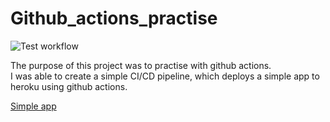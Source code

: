 # Github_actions_practise
![Test workflow](https://github.com/KailashBharat/Github_actions_practise/actions/workflows/test.yaml/badge.svg)

The purpose of this project was to practise with github actions.  
I was able to create a simple CI/CD pipeline, which deploys a simple app to heroku using github actions.

[Simple app](https://github-actions-practise.herokuapp.com/)